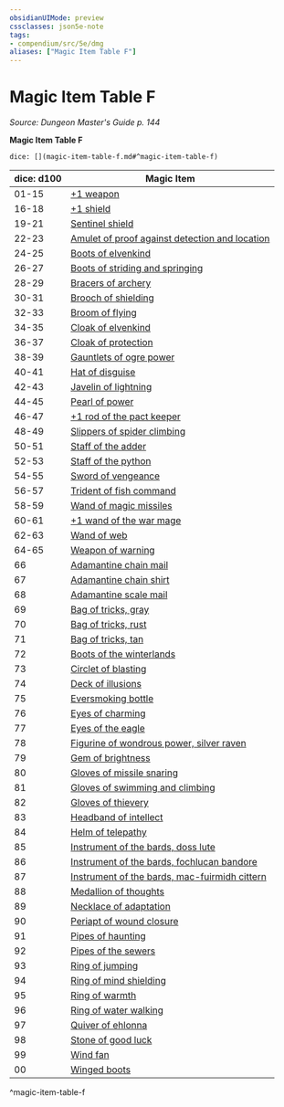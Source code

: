 ```yaml
---
obsidianUIMode: preview
cssclasses: json5e-note
tags:
- compendium/src/5e/dmg
aliases: ["Magic Item Table F"]
---
```

# Magic Item Table F
*Source: Dungeon Master's Guide p. 144* 

**Magic Item Table F**

`dice: [](magic-item-table-f.md#^magic-item-table-f)`

| dice: d100 | Magic Item |
|------------|------------|
| 01-15 | [+1 weapon](compendium/items/1-weapon.md) |
| 16-18 | [+1 shield](compendium/items/1-shield.md) |
| 19-21 | [Sentinel shield](compendium/items/sentinel-shield.md) |
| 22-23 | [Amulet of proof against detection and location](compendium/items/amulet-of-proof-against-detection-and-location.md) |
| 24-25 | [Boots of elvenkind](compendium/items/boots-of-elvenkind.md) |
| 26-27 | [Boots of striding and springing](compendium/items/boots-of-striding-and-springing.md) |
| 28-29 | [Bracers of archery](compendium/items/bracers-of-archery.md) |
| 30-31 | [Brooch of shielding](compendium/items/brooch-of-shielding.md) |
| 32-33 | [Broom of flying](compendium/items/broom-of-flying.md) |
| 34-35 | [Cloak of elvenkind](compendium/items/cloak-of-elvenkind.md) |
| 36-37 | [Cloak of protection](compendium/items/cloak-of-protection.md) |
| 38-39 | [Gauntlets of ogre power](compendium/items/gauntlets-of-ogre-power.md) |
| 40-41 | [Hat of disguise](compendium/items/hat-of-disguise.md) |
| 42-43 | [Javelin of lightning](compendium/items/javelin-of-lightning.md) |
| 44-45 | [Pearl of power](compendium/items/pearl-of-power.md) |
| 46-47 | [+1 rod of the pact keeper](compendium/items/1-rod-of-the-pact-keeper.md) |
| 48-49 | [Slippers of spider climbing](compendium/items/slippers-of-spider-climbing.md) |
| 50-51 | [Staff of the adder](compendium/items/staff-of-the-adder.md) |
| 52-53 | [Staff of the python](compendium/items/staff-of-the-python.md) |
| 54-55 | [Sword of vengeance](compendium/items/sword-of-vengeance.md) |
| 56-57 | [Trident of fish command](compendium/items/trident-of-fish-command.md) |
| 58-59 | [Wand of magic missiles](compendium/items/wand-of-magic-missiles.md) |
| 60-61 | [+1 wand of the war mage](compendium/items/1-wand-of-the-war-mage.md) |
| 62-63 | [Wand of web](compendium/items/wand-of-web.md) |
| 64-65 | [Weapon of warning](compendium/items/weapon-of-warning.md) |
| 66 | [Adamantine chain mail](compendium/items/adamantine-armor.md) |
| 67 | [Adamantine chain shirt](compendium/items/adamantine-armor.md) |
| 68 | [Adamantine scale mail](compendium/items/adamantine-armor.md) |
| 69 | [Bag of tricks, gray](compendium/items/bag-of-tricks-gray.md) |
| 70 | [Bag of tricks, rust](compendium/items/bag-of-tricks-rust.md) |
| 71 | [Bag of tricks, tan](compendium/items/bag-of-tricks-tan.md) |
| 72 | [Boots of the winterlands](compendium/items/boots-of-the-winterlands.md) |
| 73 | [Circlet of blasting](compendium/items/circlet-of-blasting.md) |
| 74 | [Deck of illusions](compendium/items/deck-of-illusions.md) |
| 75 | [Eversmoking bottle](compendium/items/eversmoking-bottle.md) |
| 76 | [Eyes of charming](compendium/items/eyes-of-charming.md) |
| 77 | [Eyes of the eagle](compendium/items/eyes-of-the-eagle.md) |
| 78 | [Figurine of wondrous power, silver raven](compendium/items/figurine-of-wondrous-power-silver-raven.md) |
| 79 | [Gem of brightness](compendium/items/gem-of-brightness.md) |
| 80 | [Gloves of missile snaring](compendium/items/gloves-of-missile-snaring.md) |
| 81 | [Gloves of swimming and climbing](compendium/items/gloves-of-swimming-and-climbing.md) |
| 82 | [Gloves of thievery](compendium/items/gloves-of-thievery.md) |
| 83 | [Headband of intellect](compendium/items/headband-of-intellect.md) |
| 84 | [Helm of telepathy](compendium/items/helm-of-telepathy.md) |
| 85 | [Instrument of the bards, doss lute](compendium/items/instrument-of-the-bards-doss-lute.md) |
| 86 | [Instrument of the bards, fochlucan bandore](compendium/items/instrument-of-the-bards-fochlucan-bandore.md) |
| 87 | [Instrument of the bards, mac-fuirmidh cittern](compendium/items/instrument-of-the-bards-mac-fuirmidh-cittern.md) |
| 88 | [Medallion of thoughts](compendium/items/medallion-of-thoughts.md) |
| 89 | [Necklace of adaptation](compendium/items/necklace-of-adaptation.md) |
| 90 | [Periapt of wound closure](compendium/items/periapt-of-wound-closure.md) |
| 91 | [Pipes of haunting](compendium/items/pipes-of-haunting.md) |
| 92 | [Pipes of the sewers](compendium/items/pipes-of-the-sewers.md) |
| 93 | [Ring of jumping](compendium/items/ring-of-jumping.md) |
| 94 | [Ring of mind shielding](compendium/items/ring-of-mind-shielding.md) |
| 95 | [Ring of warmth](compendium/items/ring-of-warmth.md) |
| 96 | [Ring of water walking](compendium/items/ring-of-water-walking.md) |
| 97 | [Quiver of ehlonna](compendium/items/quiver-of-ehlonna.md) |
| 98 | [Stone of good luck](compendium/items/stone-of-good-luck.md) |
| 99 | [Wind fan](compendium/items/wind-fan.md) |
| 00 | [Winged boots](compendium/items/winged-boots.md) |
^magic-item-table-f